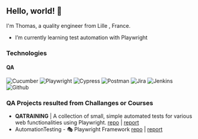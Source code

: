 Hello, world! 👋
----------------

I'm Thomas, a quality engineer from Lille , France.
- I’m currently learning test automation with Playwright
### Technologies
#### QA
![Cucumber](https://img.shields.io/badge/Cucumber-43B02A?style=for-the-badge&logo=cucumber&logoColor=white)
![Playwright](https://img.shields.io/badge/Playwright-45ba4b?style=for-the-badge&logo=Playwright&logoColor=white)
![Cypress](https://img.shields.io/badge/Cypress-17202C?style=for-the-badge&logo=cypress&logoColor=white)
![Postman](https://img.shields.io/badge/Postman-FF6C37?style=for-the-badge&logo=Postman&logoColor=white)
![Jira](https://img.shields.io/badge/Jira-0052CC?style=for-the-badge&logo=Jira&logoColor=white)
![Jenkins](https://img.shields.io/badge/Jenkins-49728B?style=for-the-badge&logo=jenkins&logoColor=white)
![Github](https://img.shields.io/badge/GitHub-100000?style=for-the-badge&logo=github&logoColor=white)

### QA Projects resulted from Challanges or Courses 
-  <b>QATRAINING</b> | A collection of small, simple automated tests for various web functionalities using Playwright. [repo](https://github.com/thomasprz/qatraining-project) | [report]()
-  AutomationTesting         - 🎭 Playwright Framework     [repo](https://github.com/thomasprz/automationexercice) | [report]()
